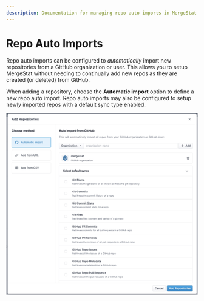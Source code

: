 ```yaml
---
description: Documentation for managing repo auto imports in MergeStat.
---
```

# Repo Auto Imports

Repo auto imports can be configured to *automatically* import new repositories from a GitHub organization or user.
This allows you to setup MergeStat without needing to continually add new repos as they are created (or deleted) from GitHub.

When adding a repository, choose the **Automatic import** option to define a new repo auto import.
Repo auto imports may also be configured to setup newly imported repos with a default sync type enabled.

![Creating a repo auto import](repo-auto-imports.jpg)
